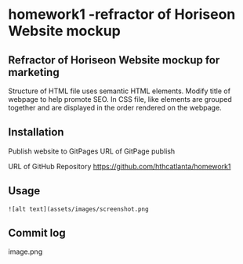 # homework1 -refractor of Horiseon Website mockup

## Refractor of Horiseon Website mockup for marketing

Structure of HTML file uses semantic HTML elements.
Modify title of webpage to help promote SEO.
In CSS file, like elements are grouped together and are displayed in the order rendered on the webpage.


## Installation

Publish website to GitPages
URL of GitPage publish

URL of GitHub Repository
https://github.com/hthcatlanta/homework1
## Usage

    ![alt text](assets/images/screenshot.png

## Commit log
image.png

